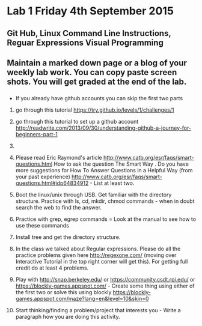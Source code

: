 # Lab 1  Friday 4th September 2015

## Git Hub, Linux Command Line Instructions, Reguar Expressions Visual Programming

## Maintain a marked down page or a blog of your weekly lab work. You can copy paste screen shots. You will get graded at the end of the lab. 
###

- If you already have github accounts you can skip the first two parts

1. go through this tutorial https://try.github.io/levels/1/challenges/1

2. go through this tutorial to set up a github account http://readwrite.com/2013/09/30/understanding-github-a-journey-for-beginners-part-1
3. 

21. Please read Eric Raymond's article http://www.catb.org/esr/faqs/smart-questions.html How to ask the question The Smart Way . Do you have more suggestions for How To Answer Questions in a Helpful Way (from your past experience) http://www.catb.org/esr/faqs/smart-questions.html#idp64834912  - List at least two.

3. Boot the linux/unix through USB. Get familiar with the directory structure.
Practice with ls, cd, mkdir, chmod commands - when in doubt search the web to find the answer.

31. Practice with grep, egrep commands = Look at the manual to see how to use these commands

4. Install tree and get the directory structure.

5. In the class we talked about Regular expressions. Please do all 
the practice problems given here http://regexone.com/ (moving over Interactive Tutorial in the top right corner will get this). For getting full credit do at least 4 problems.

6. Play with http://snap.berkeley.edu/ or https://community.csdt.rpi.edu/ or
https://blockly-games.appspot.com/ - Create some thing using either of the first two or solve this using blockly https://blockly-games.appspot.com/maze?lang=en&level=10&skin=0

7. Start thinking/finding a problem/project that interests you - Write a paragraph how you are doing this activity.
